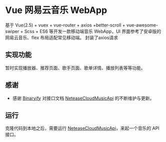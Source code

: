 # Vue 网易云音乐 WebApp

基于 Vue(2.5) + vuex + vue-router + axios +better-scroll + vue-awesome-swiper + Scss + ES6 等开发一款移动端音乐 WebApp，UI 界面参考了安卓版的网易云音乐、flex 布局适配常见移动端。
封装了axios请求

## 实现功能

暂时实现播放器、推荐页面、歌手页面、歌单详情、播放列表等等功能。

## 感谢

- 感谢 [Binaryify](https://github.com/Binaryify) 对接口文档 [NeteaseCloudMusicApi](https://binaryify.github.io/NeteaseCloudMusicApi/#/?id=neteasecloudmusicapi) 的不断维护与更新。

## 运行
克隆代码到本地之后，需要运行 [NeteaseCloudMusicApi](https://binaryify.github.io/NeteaseCloudMusicApi/#/?id=neteasecloudmusicapi)，来起一个音乐的 API 接口。

